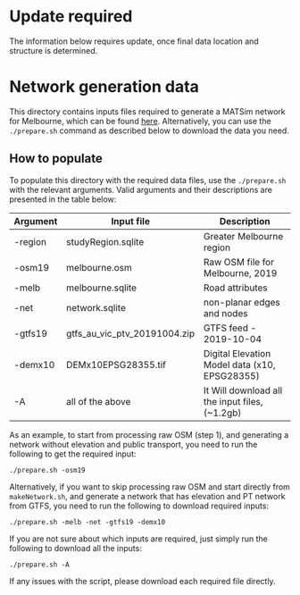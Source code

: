 # Update required

The information below requires update, once final data location and structure is determined.

# Network generation data

This directory contains inputs files required to generate a MATSim network for Melbourne, which can be found [here](https://cloudstor.aarnet.edu.au/plus/s/ssLkX8Uez64rV3D). Alternatively, you can use the `./prepare.sh` command as described below to download the data you need.

## How to populate

To populate this directory with the required data files, use the `./prepare.sh` with the relevant arguments. Valid arguments and their descriptions are presented in the table below:

| Argument | Input file                   | Description                                   |
|----------|------------------------------|-----------------------------------------------|
| -region  | studyRegion.sqlite           | Greater Melbourne region                      |
| -osm19   | melbourne.osm                | Raw OSM file for Melbourne, 2019              |
| -melb    | melbourne.sqlite             | Road attributes                               |
| -net     | network.sqlite               | non-planar edges and nodes                    |
| -gtfs19  | gtfs_au_vic_ptv_20191004.zip | GTFS feed - 2019-10-04                        |
| -demx10  | DEMx10EPSG28355.tif          | Digital Elevation Model data (x10, EPSG28355) |
| -A       | all of the above             | It Will download all the input files, (~1.2gb)|

As an example, to start from processing raw OSM (step 1), and generating a network without elevation and public transport, you need to run the following to get the required input:
```
./prepare.sh -osm19
```

Alternatively, if you want to skip processing raw OSM and start directly from `makeNetwork.sh`, and generate a network that has elevation and PT network from GTFS, you need to run the following to download required inputs:
```
./prepare.sh -melb -net -gtfs19 -demx10
```
If you are not sure about which inputs are required, just simply run the following to download all the inputs:
```
./prepare.sh -A
```

If any issues with the script, please download each required file directly.
